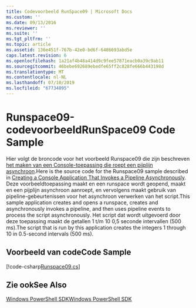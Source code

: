 ```yaml
---
title: Codevoorbeeld RunSpace09 | Microsoft Docs
ms.custom: ''
ms.date: 09/13/2016
ms.reviewer: ''
ms.suite: ''
ms.tgt_pltfrm: ''
ms.topic: article
ms.assetid: 136e451f-767b-42e0-bd6f-6486693abd5e
caps.latest.revision: 6
ms.openlocfilehash: 1a21af4b48a414d9c9fee57871eacb0a39c9ab11
ms.sourcegitcommit: 46bebe692689ebedfe65ff2c828fe666b443198d
ms.translationtype: MT
ms.contentlocale: nl-NL
ms.lasthandoff: 07/10/2019
ms.locfileid: "67734895"
---
```

# <a name="runspace09-code-sample"></a><span data-ttu-id="ac016-102">Runspace09-codevoorbeeld</span><span class="sxs-lookup"><span data-stu-id="ac016-102">RunSpace09 Code Sample</span></span>

<span data-ttu-id="ac016-103">Hier volgt de broncode voor het voorbeeld Runspace09 die zijn beschreven [het maken van een Console-toepassing die roept een pijplijn asynchroon](https://msdn.microsoft.com/en-us/198c1c94-2a06-457e-93ce-c0d910618e47).</span><span class="sxs-lookup"><span data-stu-id="ac016-103">Here is the source code for the Runspace09 sample described in [Creating a Console Application That Invokes a Pipeline Asynchronously](https://msdn.microsoft.com/en-us/198c1c94-2a06-457e-93ce-c0d910618e47).</span></span> <span data-ttu-id="ac016-104">Deze voorbeeldtoepassing maakt en een runspace wordt geopend, maakt en een pijplijn asynchroon aanroept, en vervolgens maakt gebruik van pipeline-gebeurtenissen voor het asynchroon verwerken van het script.</span><span class="sxs-lookup"><span data-stu-id="ac016-104">This sample application creates and opens a runspace, creates and asynchronously invokes a pipeline, and then uses pipeline events to process the script asynchronously.</span></span> <span data-ttu-id="ac016-105">Het script dat wordt uitgevoerd door deze toepassing maakt de getallen 1 t/m 10 0,5 seconde intervallen (500 ms).</span><span class="sxs-lookup"><span data-stu-id="ac016-105">The script that is run by this application creates the integers 1 through 10 in 0.5-second intervals (500 ms).</span></span>

## <a name="code-sample"></a><span data-ttu-id="ac016-106">Voorbeeld van code</span><span class="sxs-lookup"><span data-stu-id="ac016-106">Code Sample</span></span>

[!code-csharp[Runspace09.cs](../../powershell-sdk-samples/SDK-2.0/csharp/Runspace09/Runspace09.cs#L11-L113 "Runspace09.cs")]

## <a name="see-also"></a><span data-ttu-id="ac016-107">Zie ook</span><span class="sxs-lookup"><span data-stu-id="ac016-107">See Also</span></span>

[<span data-ttu-id="ac016-108">Windows PowerShell SDK</span><span class="sxs-lookup"><span data-stu-id="ac016-108">Windows PowerShell SDK</span></span>](../windows-powershell-reference.md)
